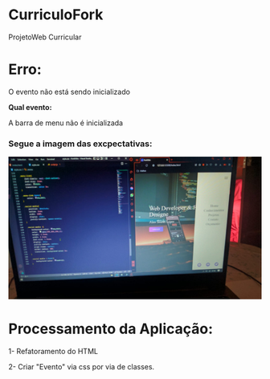 # CurriculoFork
ProjetoWeb Curricular

<h1>Erro:</h1>
<p>O evento não está sendo inicializado</p>
<p><strong>Qual evento: </strong></p>
<p>A barra de menu não é inicializada</p>

<h3>Segue a imagem das excpectativas: </h3>
<img src='./imagens/imgExpect.jpeg' alt='computador mostrando a imagem da barra lateral do menu sendo aberta'>


<h1>Processamento da Aplicação: </h1>
<p>1- Refatoramento do HTML</p>
<p>2- Criar "Evento" via css por via de classes.</p>
